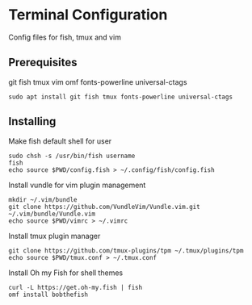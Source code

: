 # Terminal Configuration

Config files for fish, tmux and vim

## Prerequisites

git
fish
tmux
vim
omf
fonts-powerline
universal-ctags


```
sudo apt install git fish tmux fonts-powerline universal-ctags
```

## Installing

Make fish default shell for user

```
sudo chsh -s /usr/bin/fish username
fish
echo source $PWD/config.fish > ~/.config/fish/config.fish
```

Install vundle for vim plugin management

```
mkdir ~/.vim/bundle
git clone https://github.com/VundleVim/Vundle.vim.git ~/.vim/bundle/Vundle.vim
echo source $PWD/vimrc > ~/.vimrc
```


Install tmux plugin manager

```
git clone https://github.com/tmux-plugins/tpm ~/.tmux/plugins/tpm
echo source $PWD/tmux.conf > ~/.tmux.conf
```

Install Oh my Fish for shell themes

```
curl -L https://get.oh-my.fish | fish
omf install bobthefish
```
